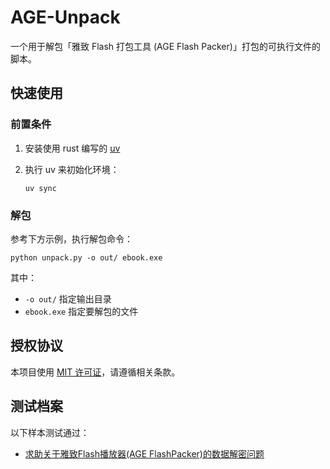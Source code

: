# AGE-Unpack

一个用于解包「雅致 Flash 打包工具 (AGE Flash Packer)」打包的可执行文件的脚本。

## 快速使用

### 前置条件

1. 安装使用 rust 编写的 [uv]
2. 执行 uv 来初始化环境：

   ```shell
   uv sync
   ```

[uv]: https://docs.astral.sh/uv/getting-started/installation/

### 解包

参考下方示例，执行解包命令：

```shell
python unpack.py -o out/ ebook.exe
```

其中：

- `-o out/` 指定输出目录
- `ebook.exe` 指定要解包的文件

## 授权协议

本项目使用 [MIT 许可证](LICENSE)，请遵循相关条款。

## 测试档案

以下样本测试通过：

- [求助关于雅致Flash播放器(AGE FlashPacker)的数据解密问题][ref1]

[ref1]: https://www.52pojie.cn/thread-2030470-1-1.html

